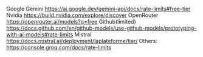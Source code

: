 Google Gemini
https://ai.google.dev/gemini-api/docs/rate-limits#free-tier
Nvidia 
https://build.nvidia.com/explore/discover
OpenRouter
https://openrouter.ai/models?q=free
Github(limited)
https://docs.github.com/en/github-models/use-github-models/prototyping-with-ai-models#rate-limits
Mistral
https://docs.mistral.ai/deployment/laplateforme/tier/
Others:
https://console.groq.com/docs/rate-limits

